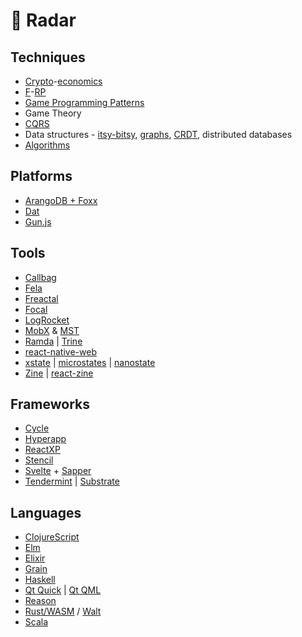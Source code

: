 # 📡  Radar

## Techniques

* [Crypto](https://www.coursera.org/learn/crypto/lecture/xAJaD/history-of-cryptography)-[economics](http://www.core-econ.org/the-economy/book/text/0-3-contents.html)
* [F](https://jaysoo.ca/2017/04/30/learn-fp-with-react-part-1/)-[RP](https://egghead.io/lessons/rxjs-understand-reactive-programming-using-rxjs)
* [Game Programming Patterns](http://gameprogrammingpatterns.com/contents.html)
* Game Theory
* [CQRS](https://martinfowler.com/bliki/CQRS.html)
* Data structures - [itsy-bitsy](https://github.com/thejameskyle/itsy-bitsy-data-structures), [graphs](https://medium.com/@vardanator/i-dont-understand-graph-theory-1c96572a1401), [CRDT](https://github.com/automerge/automerge), distributed databases
* [Algorithms](https://github.com/trekhleb/javascript-algorithms)

## Platforms

* [ArangoDB + Foxx](https://www.arangodb.com/why-arangodb/foxx/)
* [Dat](https://datproject.org/)
* [Gun.js](http://gun.js.org/)

## Tools

* [Callbag](https://github.com/staltz/callbag-basics)
* [Fela](http://fela.js.org/)
* [Freactal](https://github.com/FormidableLabs/freactal)
* [Focal](https://github.com/grammarly/focal)
* [LogRocket](https://logrocket.com/)
* [MobX](https://mobx.js.org/getting-started.html) & [MST](https://egghead.io/courses/manage-application-state-with-mobx-state-tree)
* [Ramda](http://fr.umio.us/why-ramda/) | [Trine](https://github.com/jussi-kalliokoski/trine)
* [react-native-web](https://github.com/necolas/react-native-web)
* [xstate](https://github.com/davidkpiano/xstate) | [microstates](https://github.com/cowboyd/microstates.js) | [nanostate](https://github.com/choojs/nanostate)
* [Zine](https://github.com/j-s-n/zine) | [react-zine](https://github.com/j-s-n/react-zine)

## Frameworks

* [Cycle](https://github.com/cyclejs-community/create-cycle-app)
* [Hyperapp](https://hyperapp.js.org/)
* [ReactXP](https://github.com/react-native-training/create-xp-app)
* [Stencil](https://stenciljs.com/docs/my-first-component)
* [Svelte](https://svelte.technology/guide) + [Sapper](https://sapper.svelte.technology/)
* [Tendermint](https://tendermint.com/) | [Substrate](https://github.com/paritytech/substrate)

## Languages

* [ClojureScript](https://github.com/clojure/clojurescript)
* [Elm](http://elm-lang.org/)
* [Elixir](https://elixir-lang.org/getting-started/introduction.html)
* [Grain](https://grain-lang.org/)
* [Haskell](https://www.haskell.org/)
* [Qt Quick](http://doc.qt.io/qt-5/qtquick-index.html) | [Qt QML](http://doc.qt.io/qt-5/qtqml-index.html)
* [Reason](https://github.com/knowbody/crra)
* [Rust/WASM](https://medium.com/@ianjsikes/get-started-with-rust-webassembly-and-webpack-58d28e219635) / [Walt](https://github.com/ballercat/walt)
* [Scala](https://www.scala-lang.org/)
